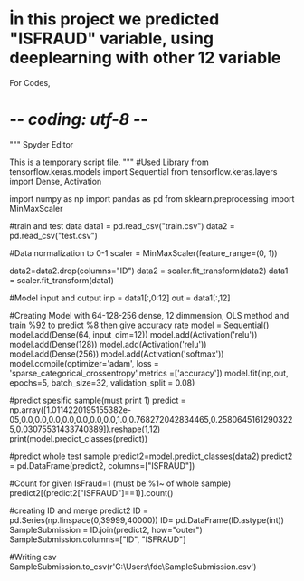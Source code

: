 # İn this project we predicted "ISFRAUD" variable, using deeplearning with other 12 variable
For Codes,
# -*- coding: utf-8 -*-
"""
Spyder Editor

This is a temporary script file.
"""
#Used Library
from tensorflow.keras.models import Sequential
from tensorflow.keras.layers import Dense, Activation


import numpy as np
import pandas as pd
from sklearn.preprocessing import MinMaxScaler

#train and test data
data1 = pd.read_csv("train.csv")
data2 = pd.read_csv("test.csv") 

#Data normalization to 0-1
scaler = MinMaxScaler(feature_range=(0, 1))

data2=data2.drop(columns="ID")
data2 = scaler.fit_transform(data2)
data1 = scaler.fit_transform(data1)

#Model input and output
inp = data1[:,0:12]
out = data1[:,12]

#Creating Model with 64-128-256 dense, 12 dimmension, OLS method and train %92 to predict %8 then give accuracy rate
model = Sequential()
model.add(Dense(64, input_dim=12))
model.add(Activation('relu'))
model.add(Dense(128))
model.add(Activation('relu'))
model.add(Dense(256))
model.add(Activation('softmax'))
model.compile(optimizer='adam', loss = 'sparse_categorical_crossentropy',metrics =['accuracy'])
model.fit(inp,out, epochs=5, batch_size=32, validation_split = 0.08)


#predict spesific sample(must print 1)
predict = np.array([1.0114220195155382e-05,0.0,0.0,0.0,0.0,0.0,0.0,0.0,1.0,0.768272042834465,0.25806451612903225,0.03075531433740389]).reshape(1,12)
print(model.predict_classes(predict))

#predict whole test sample
predict2=model.predict_classes(data2)
predict2 = pd.DataFrame(predict2, columns=["ISFRAUD"])

#Count for given IsFraud=1 (must be %1~ of whole sample)
predict2[(predict2["ISFRAUD"]==1)].count()

#creating ID and merge predict2
ID = pd.Series(np.linspace(0,39999,40000)) 
ID= pd.DataFrame(ID.astype(int))
SampleSubmission = ID.join(predict2, how="outer")
SampleSubmission.columns=["ID", "ISFRAUD"]

#Writing csv 
SampleSubmission.to_csv(r'C:\Users\fdc\SampleSubmission.csv')

